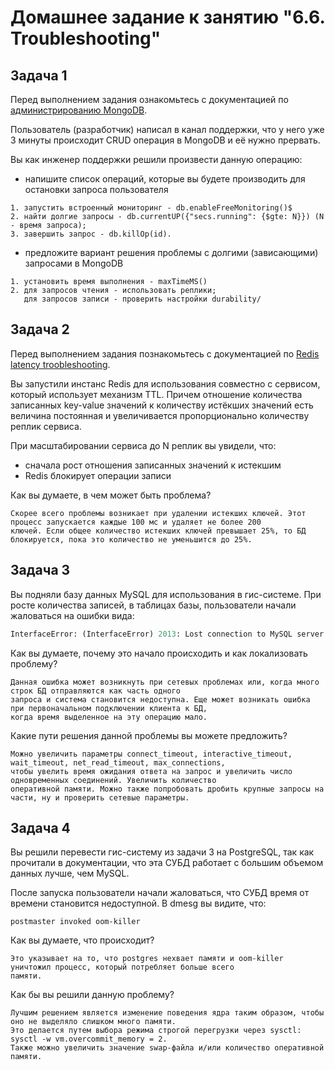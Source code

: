 # Домашнее задание к занятию "6.6. Troubleshooting"

## Задача 1

Перед выполнением задания ознакомьтесь с документацией по [администрированию MongoDB](https://docs.mongodb.com/manual/administration/).

Пользователь (разработчик) написал в канал поддержки, что у него уже 3 минуты происходит CRUD операция в MongoDB и её 
нужно прервать. 

Вы как инженер поддержки решили произвести данную операцию:
- напишите список операций, которые вы будете производить для остановки запроса пользователя

```
1. запустить встроенный мониторинг - db.enableFreeMonitoring()$
2. найти долгие запросы - db.currentUP({"secs.running": {$gte: N}}) (N - время запроса);
3. завершить запрос - db.killOp(id).
```
- предложите вариант решения проблемы с долгими (зависающими) запросами в MongoDB

```
1. установить время выполнения - maxTimeMS()
2. для запросов чтения - использовать реплики;
   для запросов записи - проверить настройки durability/
```

## Задача 2

Перед выполнением задания познакомьтесь с документацией по [Redis latency troobleshooting](https://redis.io/topics/latency).

Вы запустили инстанс Redis для использования совместно с сервисом, который использует механизм TTL. 
Причем отношение количества записанных key-value значений к количеству истёкших значений есть величина постоянная и
увеличивается пропорционально количеству реплик сервиса. 

При масштабировании сервиса до N реплик вы увидели, что:
- сначала рост отношения записанных значений к истекшим
- Redis блокирует операции записи

Как вы думаете, в чем может быть проблема?

```
Скорее всего проблемы возникает при удалении истекших ключей. Этот процесс запускается каждые 100 мс и удаляет не более 200
ключей. Если общее количество истекших ключей превышает 25%, то БД блокируется, пока это количество не уменьшится до 25%.
```
 
## Задача 3

Вы подняли базу данных MySQL для использования в гис-системе. При росте количества записей, в таблицах базы,
пользователи начали жаловаться на ошибки вида:
```python
InterfaceError: (InterfaceError) 2013: Lost connection to MySQL server during query u'SELECT..... '
```

Как вы думаете, почему это начало происходить и как локализовать проблему?

```
Данная ошибка может возникнуть при сетевых проблемах или, когда много строк БД отправляются как часть одного 
запроса и система становится недоступна. Еще может возникать ошибка при первоначальном подключении клиента к БД, 
когда время выделенное на эту операцию мало.
```
Какие пути решения данной проблемы вы можете предложить?

```
Можно увеличить параметры connect_timeout, interactive_timeout, wait_timeout, net_read_timeout, max_connections, 
чтобы увелить время ожидания ответа на запрос и увеличить число одновременных соединений. Увеличить количество 
оперативной памяти. Можно также попробовать дробить крупные запросы на части, ну и проверить сетевые параметры.
```

## Задача 4

Вы решили перевести гис-систему из задачи 3 на PostgreSQL, так как прочитали в документации, что эта СУБД работает с 
большим объемом данных лучше, чем MySQL.

После запуска пользователи начали жаловаться, что СУБД время от времени становится недоступной. В dmesg вы видите, что:

`postmaster invoked oom-killer`

Как вы думаете, что происходит?

```
Это указывает на то, что postgres нехвает памяти и oom-killer уничтожил процесс, который потребляет больше всего 
памяти.
```

Как бы вы решили данную проблему?

```
Лучшим решением является изменение поведения ядра таким образом, чтобы оно не выделяло слишком много памяти. 
Это делается путем выбора режима строгой перегрузки через sysctl: sysctl -w vm.overcommit_memory = 2. 
Также можно увеличить значение swap-файла и/или количество оперативной памяти.
```
